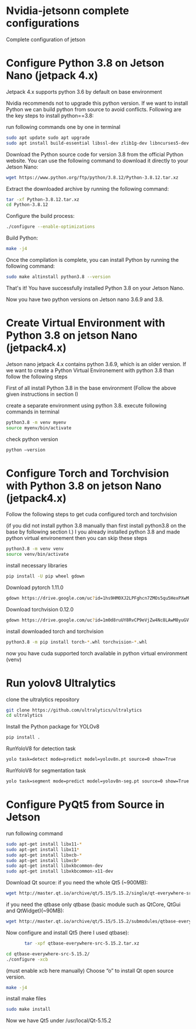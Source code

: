 # Nvidia-jetsonn complete configurations
Complete configuration of jetson
# Configure Python 3.8 on Jetson Nano (jetpack 4.x)

Jetpack 4.x supports python 3.6 by default on base environment

Nvidia recommends not to upgrade this python version. If we want to install Python we can build python from source to avoid conflicts. Following are the key steps to install python==3.8:

run following commands one by one in terminal
```bash
sudo apt update sudo apt upgrade 
sudo apt install build-essential libssl-dev zlib1g-dev libncurses5-dev libncursesw5-dev libreadline-dev libsqlite3-dev libgdbm-dev libdb5.3-dev libbz2-dev libexpat1-dev liblzma-dev libffi-dev libc6-dev 
```
Download the Python source code for version 3.8 from the official Python website. You can use the following command to download it directly to your Jetson Nano:
```bash
wget https://www.python.org/ftp/python/3.8.12/Python-3.8.12.tar.xz 
```
Extract the downloaded archive by running the following command:
```bash
tar -xf Python-3.8.12.tar.xz
cd Python-3.8.12 
```
Configure the build process:
```bash 
./configure --enable-optimizations 
```
Build Python:
```bash 
make -j4 
```
Once the compilation is complete, you can install Python by running the following command: 
```bash
sudo make altinstall python3.8 --version 
```
That's it! You have successfully installed Python 3.8 on your Jetson Nano. 

Now you have two python versions on Jetson nano 3.6.9 and 3.8.
# Create Virtual Environment with Python 3.8 on jetson Nano (jetpack4.x)

Jetson nano jetpack 4.x contains python 3.6.9, which is an older version. If we want to create a Python Virtual Environement with python 3.8 than follow the following steps

First of all install Python 3.8 in the base environment (Follow the above given instructions in section I)

create a separate environment using python 3.8. execute following commands in terminal
```bash
python3.8 -m venv myenv 
source myenv/bin/activate
```
check python version
```bash
python –version
```
# Configure Torch and Torchvision with Python 3.8 on jetson Nano (jetpack4.x)
Follow the following steps to get cuda configured torch and torchvision

(if you did not install python 3.8 manually than first install python3.8 on the base by following section I.)
I you already installed python 3.8 and made python virtual environement then you can skip these steps
```bash
python3.8 -m venv venv 
source venv/bin/activate
```
install necessary libraries
```bash
pip install -U pip wheel gdown
```
Download pytorch 1.11.0 
```bash
gdown https://drive.google.com/uc?id=1hs9HM0XJ2LPFghcn7ZMOs5qu5HexPXwM 
```
Download torchvision 0.12.0 
```bash
gdown https://drive.google.com/uc?id=1m0d8ruUY8RvCP9eVjZw4Nc8LAwM8yuGV
```
install downloaded torch and torchvision
```bash
python3.8 -m pip install torch-*.whl torchvision-*.whl
```
now you have cuda supported torch available in python virtual environment (venv)
# Run yolov8 Ultralytics
clone the ultralytics repository
```bash
git clone https://github.com/ultralytics/ultralytics
cd ultralytics
```
Install the Python package for YOLOv8
```bash
pip install .
```
RunYoloV8 for detection task
```bash
yolo task=detect mode=predict model=yolov8n.pt source=0 show=True 
```
RunYoloV8 for segmentation task
```bash
yolo task=segment mode=predict model=yolov8n-seg.pt source=0 show=True
```
# Configure PyQt5 from Source in Jetson
run following command 
```bash
sudo apt-get install libx11-*
sudo apt-get install libx11*
sudo apt-get install libxcb-*
sudo apt-get install libxcb*
sudo apt-get install libxkbcommon-dev
sudo apt-get install libxkbcommon-x11-dev
```
Download Qt source:
if you need the whole Qt5 (~900MB):
```bash
wget http://master.qt.io/archive/qt/5.15/5.15.2/single/qt-everywhere-src-5.15.2.tar.xz 217
```
if you need the qtbase only
qtbase (basic module such as QtCore, QtGui and QtWidget)(~90MB):
```bash
wget http://master.qt.io/archive/qt/5.15/5.15.2/submodules/qtbase-everywhere-src-5.15.2.tar.xz 145
```
Now configure and install Qt5 (here I used qtbase):
```bash
       tar -xpf qtbase-everywhere-src-5.15.2.tar.xz
```
```bash
cd qtbase-everywhere-src-5.15.2/
./configure -xcb
```
(must enable xcb here manually)
Choose “o” to install Qt open source version.
```bash
make -j4
```
install make files
```bash
sudo make install
```
Now we have Qt5 under /usr/local/Qt-5.15.2
